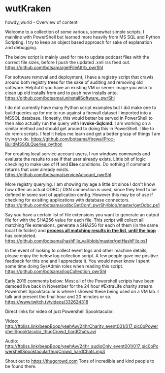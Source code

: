 # wutKraken
howdy_wurld - Overview of content

Welcome to a collection of some various, somewhat simple scripts.  I mainline with PowerShell but learned more heavily from MS SQL and Python Scripting.  I try to keep an object based approach for sake of explanation and debugging.

The below script is mainly used for me to update podcast files with the correct file sizes, before I push the updated .xml rss feed out.
https://github.com/botsama/getFileAttrb_pwrShl

For software removal and deployment, I have a registry script that crawls around both registry trees for the sake of auditing and removing old software.  Helpful if you have an existing VM or server image you wish to clean up old installs from and to push new installs onto.
https://github.com/botsama/uninstallSoftware_pwrShl

I do not currently have many Python script examples but I did make one to build queries up for me to run against a firewall dataset I imported into a MSSQL database.  Honestly, this would better be served in PowerShell to then also actually run the query with <b>Invoke-Sqlcmd</b>.  I am working on a similar method and should get around to doing this in PowerShell.
I like to do remix scripts.  I feel it helps me learn and get a better grasp of things I am trying to do.
https://github.com/botsama/firewallProc-BuildMSSQLQueries_python

For creating local service account users, I run windows commands and evaluate the results to see if that user already exists.  Little bit of logic checking to make use of <b>If</b> and <b>Else</b> conditions.  Do nothing if command returns that user already exists.
https://github.com/botsama/serviceAccount_pwrShl

More registry querying.  I am showing my age a little bit since I don't know how often an actual ODBC / DSN connection is used, since they tend to be defined in some sort of application config.  However this may be of use if checking for exisiting applications with database connectors.
https://github.com/botsama/odbcGetConf_pwrShl/blob/master/getOdbc.ps1

Say you have a certain list of file extensions you want to generate an output file for with the SHA256 value for each file.  This script will collect all matching file extensions, generate a SHA256 for each of them (in the same local file folder) and <u><b>process all matching results in the list, until the loop</b></u> has completed.
https://github.com/botsama/hashFile_val/blob/master/getHashFile.ps1

In the event of looking to collect event logs and other machine details, please enjoy the below log collection script.  A few people gave me positive feedback for this one and I appreciate it.  You would never know I spent some time doing SysAdmin roles when reading this script.
https://github.com/botsama/logCollection_pwrShl


Early 2019 comments below:
Most all of the Powershell scripts have been demoed live back in November for the 24 hour #ExtraLife charity stream. Powershell Spooktacular is where I showed these being used on a VM lab. I talk and present the final hour and 20 minutes or so.
https://www.twitch.tv/videos/332624318

Direct links for video of just Powershell Spooktacular:

Video:
http://ftbliss.link/beepBoop/yeehAw/24hrCharity_event001/017_pic0oPowershellSpooktacular_thugCrowd_hardChats.avi 

Audio:
http://ftbliss.link/beepBoop/yeehAw/24hr_audioOnly_event001/017_pic0oPowershellSpooktacularthugCrowd_hardChats.mp3

Shout out to https://thugcrowd.com Tons of incredible and kind people to be found there.
